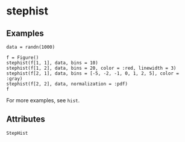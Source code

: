 # stephist


## Examples

```@figure backend=GLMakie
data = randn(1000)

f = Figure()
stephist(f[1, 1], data, bins = 10)
stephist(f[1, 2], data, bins = 20, color = :red, linewidth = 3)
stephist(f[2, 1], data, bins = [-5, -2, -1, 0, 1, 2, 5], color = :gray)
stephist(f[2, 2], data, normalization = :pdf)
f
```

For more examples, see `hist`.

## Attributes

```@attrdocs
StepHist
```